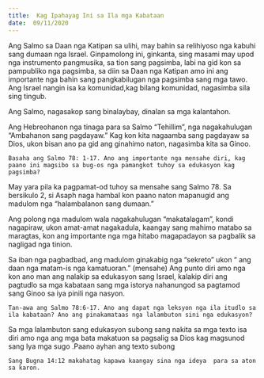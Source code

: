 ```yaml
---
title:  Kag Ipahayag Ini sa Ila mga Kabataan
date:  09/11/2020
---
```


Ang Salmo sa Daan nga Katipan sa ulihi,  may bahin sa relihiyoso nga kabuhi sang dumaan nga Israel. Ginpamolong ini, ginkanta, sing masami may upod nga instrumento pangmusika, sa tion sang pagsimba,  labi na gid kon sa pampubliko nga pagsimba, sa diin sa Daan nga Katipan amo ini ang importante nga bahin  sang pangkabilugan nga pagsimba sang mga tawo.  Ang Israel nangin isa ka komunidad,kag bilang komunidad, nagasimba sila sing tingub.

Ang Salmo, nagasakop sang binalaybay, dinalan sa mga kalantahon.

Ang Hebreohanon nga tinaga para sa Salmo “Tehillim”, nga nagakahulugan “Ambahanon sang pagdayaw.” Kag kon kita nagaamba sang pagdayaw sa Dios, ukon bisan ano pa gid ang ginahimo naton, nagasimba kita sa Ginoo.

`Basaha ang Salmo 78: 1-17. Ano ang importante nga mensahe diri, kag paano ini magsibo sa bug-os nga pamangkot tuhoy sa edukasyon kag pagsimba?`

May yara pila ka pagpamat-od tuhoy sa mensahe sang Salmo 78. Sa bersikulo 2, si Asaph naga hambal kon paano naton mapanugid ang madulom nga “halambalanon sang dumaan.”

Ang polong nga madulom  wala nagakahulugan “makatalagam”, kondi nagapiraw, ukon amat-amat nagakadula, kaangay sang mahimo matabo sa maragtas, kon ang importante nga mga hitabo magapadayon sa pagbalik sa nagligad nga tinion.

Sa iban nga pagbadbad, ang madulom ginakabig nga “sekreto” ukon “ ang daan nga matam-is nga kamatuoran.” (mensahe) Ang punto diri amo nga kon ano man ang nalakip sa edukasyon sang Israel, kalakip diri ang pagtudlo sa mga kabataan sang mga istorya nahanungod sa pagtamod sang Ginoo sa iya pinili nga nasyon.

`Tan-awa ang Salmo 78:6-17. Ano ang dapat nga leksyon nga ila itudlo sa ila kabataan? Ano ang pinakamataas nga lalambuton sini nga edukasyon?`

Sa mga lalambuton sang edukasyon subong sang nakita sa mga texto isa diri amo nga ang mga bata makatuon sa pagsalig  sa Dios kag magsunod sang Iya mga sugo .Paano ayhan ang texto subong

`Sang Bugna 14:12 makahatag kapawa kaangay sina nga ideya  para sa aton sa karon.`
